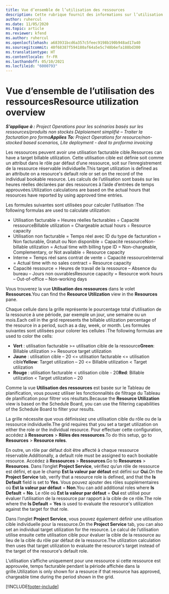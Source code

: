 ```yaml
---
title: Vue d’ensemble de l’utilisation des ressources
description: Cette rubrique fournit des informations sur l’utilisation des ressources dans Project Operations.
author: ruhercul
ms.date: 11/05/2020
ms.topic: article
ms.reviewer: kfend
ms.author: ruhercul
ms.openlocfilehash: a683931bcd6a357c5feec9198b190b948ad17a40
ms.sourcegitcommit: 40f68387f594180af64a5e5c748b6efa188bd300
ms.translationtype: HT
ms.contentlocale: fr-FR
ms.lasthandoff: 05/10/2021
ms.locfileid: "6000793"
---
```

# <a name="resource-utilization-overview"></a><span data-ttu-id="dc75c-103">Vue d’ensemble de l’utilisation des ressources</span><span class="sxs-lookup"><span data-stu-id="dc75c-103">Resource utilization overview</span></span>

<span data-ttu-id="dc75c-104">_**S’applique à :** Project Operations pour les scénarios basés sur les ressources/produits non stockés Déploiement simplifié – Traiter la facturation pro forma_</span><span class="sxs-lookup"><span data-stu-id="dc75c-104">_**Applies To:** Project Operations for resource/non-stocked based scenarios, Lite deployment - deal to proforma invoicing_</span></span>

<span data-ttu-id="dc75c-105">Les ressources peuvent avoir une utilisation facturable cible.</span><span class="sxs-lookup"><span data-stu-id="dc75c-105">Resources can have a target billable utilization.</span></span> <span data-ttu-id="dc75c-106">Cette utilisation cible est définie soit comme un attribut dans le rôle par défaut d’une ressource, soit sur l’enregistrement de la ressource réservable individuelle.</span><span class="sxs-lookup"><span data-stu-id="dc75c-106">This target utilization is defined as an attribute on a resource's default role or set on the record of the individual bookable resource.</span></span> <span data-ttu-id="dc75c-107">Les calculs de l’utilisation sont basés sur les heures réelles déclarées par des ressources à l’aide d’entrées de temps approuvées.</span><span class="sxs-lookup"><span data-stu-id="dc75c-107">Utilization calculations are based on the actual hours that resources have reported by using approved time entries.</span></span>

<span data-ttu-id="dc75c-108">Les formules suivantes sont utilisées pour calculer l’utilisation :</span><span class="sxs-lookup"><span data-stu-id="dc75c-108">The following formulas are used to calculate utilization:</span></span>

  - <span data-ttu-id="dc75c-109">Utilisation facturable = Heures réelles facturables ÷ Capacité ressource</span><span class="sxs-lookup"><span data-stu-id="dc75c-109">Billable utilization = Chargeable actual hours ÷ Resource capacity</span></span>
  - <span data-ttu-id="dc75c-110">Utilisation non facturable = Temps réel avec ID du type de facturation = Non facturable, Gratuit ou Non disponible ÷ Capacité ressource</span><span class="sxs-lookup"><span data-stu-id="dc75c-110">Non-billable utilization = Actual time with billing type ID = Non-chargeable, Complementary, or Not available ÷ Resource capacity</span></span>
  - <span data-ttu-id="dc75c-111">Interne = Temps réel sans contrat de vente ÷ Capacité ressource</span><span class="sxs-lookup"><span data-stu-id="dc75c-111">Internal = Actual time with no sales contract ÷ Resource capacity</span></span>
  - <span data-ttu-id="dc75c-112">Capacité ressource = Heures de travail de la ressource – Absence du bureau – Jours non ouvrables</span><span class="sxs-lookup"><span data-stu-id="dc75c-112">Resource capacity = Resource work hours – Out-of-office – Non-working days</span></span>

<span data-ttu-id="dc75c-113">Vous trouverez la vue **Utilisation des ressources** dans le volet **Ressources**.</span><span class="sxs-lookup"><span data-stu-id="dc75c-113">You can find the **Resource Utilization** view in the **Resources** pane.</span></span>

<span data-ttu-id="dc75c-114">Chaque cellule dans la grille représente le pourcentage total d’utilisation de la ressource à une période, par exemple un jour, une semaine ou un mois.</span><span class="sxs-lookup"><span data-stu-id="dc75c-114">Each cell in the grid represents the billable utilization percentage of the resource in a period, such as a day, week, or month.</span></span> <span data-ttu-id="dc75c-115">Les formules suivantes sont utilisées pour colorer les cellules :</span><span class="sxs-lookup"><span data-stu-id="dc75c-115">The following formulas are used to color the cells:</span></span>

  - <span data-ttu-id="dc75c-116">**Vert** : utilisation facturable >= utilisation cible de la ressource</span><span class="sxs-lookup"><span data-stu-id="dc75c-116">**Green**: Billable utilization >= Resource target utilization</span></span>
  - <span data-ttu-id="dc75c-117">**Jaune** : utilisation cible – 20 <= utilisation facturable <= utilisation cible</span><span class="sxs-lookup"><span data-stu-id="dc75c-117">**Yellow**: Target utilization – 20 <= Billable utilization < Target utilization</span></span>
  - <span data-ttu-id="dc75c-118">**Rouge** : utilisation facturable < utilisation cible - 20</span><span class="sxs-lookup"><span data-stu-id="dc75c-118">**Red**: Billable utilization < Target utilization – 20</span></span>

<span data-ttu-id="dc75c-119">Comme la vue **Utilisation des ressources** est basée sur le Tableau de planification, vous pouvez utiliser les fonctionnalités de filtrage du Tableau de planification pour filtrer vos résultats.</span><span class="sxs-lookup"><span data-stu-id="dc75c-119">Because the **Resource Utilization** view is based on the Schedule Board, you can use the filtering capabilities of the Schedule Board to filter your results.</span></span>

<span data-ttu-id="dc75c-120">La grille nécessite que vous définissiez une utilisation cible du rôle ou de la ressource individuelle.</span><span class="sxs-lookup"><span data-stu-id="dc75c-120">The grid requires that you set a target utilization on either the role or the individual resource.</span></span> <span data-ttu-id="dc75c-121">Pour effectuer cette configuration, accédez à **Ressources** > **Rôles des ressources**.</span><span class="sxs-lookup"><span data-stu-id="dc75c-121">To do this setup, go to **Resources** > **Resource roles**.</span></span>

<span data-ttu-id="dc75c-122">En outre, un rôle par défaut doit être affecté à chaque ressource réservable.</span><span class="sxs-lookup"><span data-stu-id="dc75c-122">Additionally, a default role must be assigned to each bookable resource.</span></span> <span data-ttu-id="dc75c-123">Accédez à **Ressources** > **Ressources**.</span><span class="sxs-lookup"><span data-stu-id="dc75c-123">Go to **Resources** > **Resources**.</span></span> <span data-ttu-id="dc75c-124">Dans l’onglet **Project Service**, vérifiez qu’un rôle de ressource est défini, et que le champ **Est la valeur par défaut** est défini sur **Oui**.</span><span class="sxs-lookup"><span data-stu-id="dc75c-124">On the **Project Service** tab, verify that a resource role is defined, and that the **Is Default** field is set to **Yes**.</span></span> <span data-ttu-id="dc75c-125">Vous pouvez ajouter des rôles supplémentaires où **Est la valeur par défaut** = **Non**.</span><span class="sxs-lookup"><span data-stu-id="dc75c-125">You can add additional roles where **Is Default** = **No**.</span></span> <span data-ttu-id="dc75c-126">Le rôle où **Est la valeur par défaut** = **Oui** est utilisé pour évaluer l’utilisation de la ressource par rapport à la cible de ce rôle.</span><span class="sxs-lookup"><span data-stu-id="dc75c-126">The role where the **Is Default** = **Yes** is used to evaluate the resource's utilization against the target for that role.</span></span>

<span data-ttu-id="dc75c-127">Dans l’onglet **Project Service**, vous pouvez également définir une utilisation cible individuelle pour la ressource.</span><span class="sxs-lookup"><span data-stu-id="dc75c-127">On the **Project Service** tab, you can also set an individual target utilization for the resource.</span></span> <span data-ttu-id="dc75c-128">Le calcul de l’utilisation utilise ensuite cette utilisation cible pour évaluer la cible de la ressource au lieu de la cible du rôle par défaut de la ressource.</span><span class="sxs-lookup"><span data-stu-id="dc75c-128">The utilization calculation then uses that target utilization to evaluate the resource's target instead of the target of the resource's default role.</span></span>

<span data-ttu-id="dc75c-129">L’utilisation s’affiche uniquement pour une ressource si cette ressource est approuvée, temps facturable pendant la période affichée dans la grille.</span><span class="sxs-lookup"><span data-stu-id="dc75c-129">Utilization is only shown for a resource if that resource has approved, chargeable time during the period shown in the grid.</span></span>


[!INCLUDE[footer-include](../includes/footer-banner.md)]